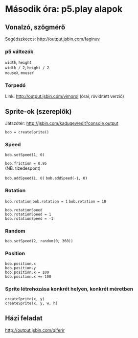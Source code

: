 # Második óra: p5.play alapok

## Vonalzó, szögmérő

Segédszkeccs: http://output.jsbin.com/faginuv  

### p5 változók

`width`, `height`  
`width / 2`, `height / 2`  
`mouseX`, `mouseY`  

### Torpedó

Link: http://output.jsbin.com/vimorol (órai, rövidített verzió)  


## Sprite-ok (szereplők)

Játszótér: http://jsbin.com/kadugev/edit?console,output  

`bob = createSprite()`  

### Speed

`bob.setSpeed(1, 0)`

`bob.friction = 0.95`  
(NB. tizedespont)  

`bob.addSpeed(1, 0)`
`bob.addSpeed(-1, 0)`

### Rotation

`bob.rotation`
`bob.rotation = 1`
`bob.rotation = 10`

`bob.rotationSpeed`  
`bob.rotationSpeed = 1`  
`bob.rotationSpeed = -1`  

### Random

`bob.setSpeed(2, random(0, 360))`  

### Position

`bob.position.x`  
`bob.position.y`  
`bob.position.x = 100`  
`bob.position.x += 100`  

### Sprite létrehozása konkrét helyen, konkrét méretben

`createSprite(x, y)`  
`createSprite(x, y, w, h)`  

## Házi feladat

http://output.jsbin.com/qiferir  
